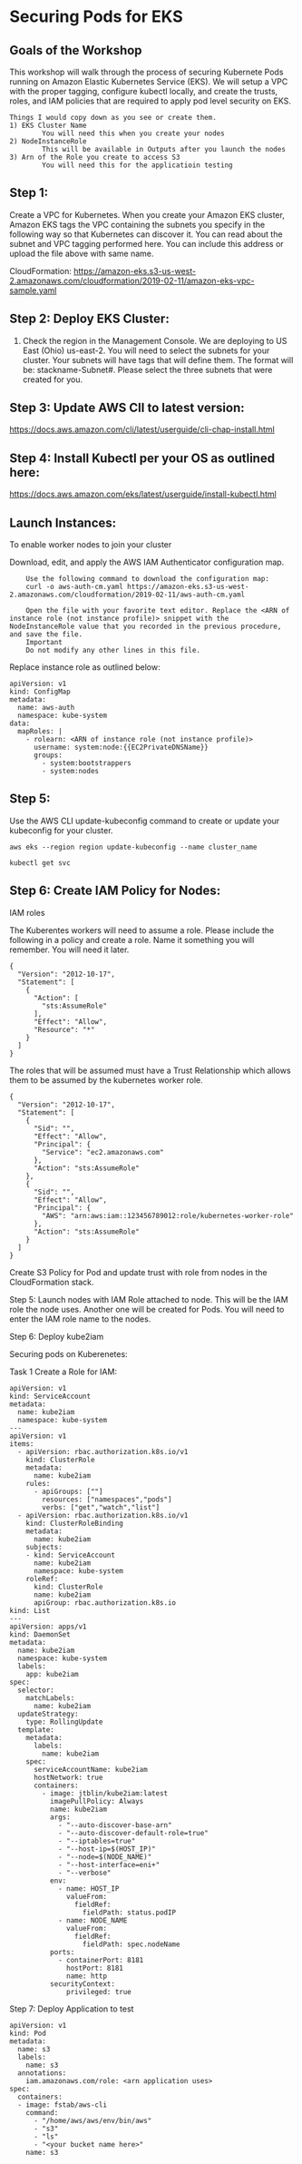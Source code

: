 # Securing Pods for EKS

## Goals of the Workshop
This workshop will walk through the process of securing Kubernete Pods running on Amazon Elastic Kubernetes Service (EKS). We will setup a VPC with the proper tagging, configure kubectl locally, and create the trusts, roles, and IAM policies that are required to apply pod level security on EKS. 

```
Things I would copy down as you see or create them.
1) EKS Cluster Name
        You will need this when you create your nodes
2) NodeInstanceRole
        This will be available in Outputs after you launch the nodes
3) Arn of the Role you create to access S3
        You will need this for the applicatioin testing
```

## Step 1:
Create a VPC for Kubernetes. When you create your Amazon EKS cluster, Amazon EKS tags the VPC containing the subnets you specify in the following way so that Kubernetes can discover it. You can read about the subnet and VPC tagging performed here. You can include this address or upload the file above with same name. 

CloudFormation: https://amazon-eks.s3-us-west-2.amazonaws.com/cloudformation/2019-02-11/amazon-eks-vpc-sample.yaml 

## Step 2: Deploy EKS Cluster:
1) Check the region in the Management Console. We are deploying to US East (Ohio) us-east-2. You will need to select the subnets for your cluster. Your subnets will have tags that will define them. The format will be: stackname-Subnet#. Please select the three subnets that were created for you. 

## Step 3: Update AWS ClI to latest version:
https://docs.aws.amazon.com/cli/latest/userguide/cli-chap-install.html

## Step 4: Install Kubectl per your OS as outlined here:
https://docs.aws.amazon.com/eks/latest/userguide/install-kubectl.html

## Launch Instances:
To enable worker nodes to join your cluster

Download, edit, and apply the AWS IAM Authenticator configuration map.

        Use the following command to download the configuration map:
        curl -o aws-auth-cm.yaml https://amazon-eks.s3-us-west-2.amazonaws.com/cloudformation/2019-02-11/aws-auth-cm.yaml

        Open the file with your favorite text editor. Replace the <ARN of instance role (not instance profile)> snippet with the NodeInstanceRole value that you recorded in the previous procedure, and save the file.
        Important
        Do not modify any other lines in this file.
Replace instance role as outlined below:

```
apiVersion: v1
kind: ConfigMap
metadata:
  name: aws-auth
  namespace: kube-system
data:
  mapRoles: |
    - rolearn: <ARN of instance role (not instance profile)>
      username: system:node:{{EC2PrivateDNSName}}
      groups:
        - system:bootstrappers
        - system:nodes
```

## Step 5: 
Use the AWS CLI update-kubeconfig command to create or update your kubeconfig for your cluster. 
```
aws eks --region region update-kubeconfig --name cluster_name
```
```
kubectl get svc
```

## Step 6: Create IAM Policy for Nodes:
IAM roles

The Kuberentes workers will need to assume a role. Please include the following in a policy and create a role. Name it something you will remember. You will need it later. 
```
{
  "Version": "2012-10-17",
  "Statement": [
    {
      "Action": [
        "sts:AssumeRole"
      ],
      "Effect": "Allow",
      "Resource": "*"
    }
  ]
}
```

The roles that will be assumed must have a Trust Relationship which allows them to be assumed by the kubernetes worker role. 
```
{
  "Version": "2012-10-17",
  "Statement": [
    {
      "Sid": "",
      "Effect": "Allow",
      "Principal": {
        "Service": "ec2.amazonaws.com"
      },
      "Action": "sts:AssumeRole"
    },
    {
      "Sid": "",
      "Effect": "Allow",
      "Principal": {
        "AWS": "arn:aws:iam::123456789012:role/kubernetes-worker-role"
      },
      "Action": "sts:AssumeRole"
    }
  ]
}
```

Create S3 Policy for Pod and update trust with role from nodes in the CloudFormation stack. 



Step 5: Launch nodes with IAM Role attached to node. This will be the IAM role the node uses. Another one will be created for Pods. You will need to enter the IAM role name to the nodes.  

Step 6: Deploy kube2iam 

Securing pods on Kuberenetes:

Task 1 Create a Role for IAM:

```
apiVersion: v1
kind: ServiceAccount
metadata:
  name: kube2iam
  namespace: kube-system
---
apiVersion: v1
items:
  - apiVersion: rbac.authorization.k8s.io/v1
    kind: ClusterRole
    metadata:
      name: kube2iam
    rules:
      - apiGroups: [""]
        resources: ["namespaces","pods"]
        verbs: ["get","watch","list"]
  - apiVersion: rbac.authorization.k8s.io/v1
    kind: ClusterRoleBinding
    metadata:
      name: kube2iam
    subjects:
    - kind: ServiceAccount
      name: kube2iam
      namespace: kube-system
    roleRef:
      kind: ClusterRole
      name: kube2iam
      apiGroup: rbac.authorization.k8s.io
kind: List
---
apiVersion: apps/v1
kind: DaemonSet
metadata:
  name: kube2iam
  namespace: kube-system
  labels:
    app: kube2iam
spec:
  selector:
    matchLabels:
      name: kube2iam
  updateStrategy:
    type: RollingUpdate
  template:
    metadata:
      labels:
        name: kube2iam
    spec:
      serviceAccountName: kube2iam
      hostNetwork: true
      containers:
        - image: jtblin/kube2iam:latest
          imagePullPolicy: Always
          name: kube2iam
          args:
            - "--auto-discover-base-arn"
            - "--auto-discover-default-role=true"
            - "--iptables=true"
            - "--host-ip=$(HOST_IP)"
            - "--node=$(NODE_NAME)"
            - "--host-interface=eni+"
            - "--verbose"
          env:
            - name: HOST_IP
              valueFrom:
                fieldRef:
                  fieldPath: status.podIP
            - name: NODE_NAME
              valueFrom:
                fieldRef:
                  fieldPath: spec.nodeName
          ports:
            - containerPort: 8181
              hostPort: 8181
              name: http
          securityContext:
              privileged: true
```
Step 7: Deploy Application to test
```
apiVersion: v1
kind: Pod
metadata:
  name: s3
  labels:
    name: s3
  annotations:
    iam.amazonaws.com/role: <arn application uses>
spec:
  containers:
  - image: fstab/aws-cli
    command:
      - "/home/aws/aws/env/bin/aws"
      - "s3"
      - "ls"
      - "<your bucket name here>"
    name: s3
```
